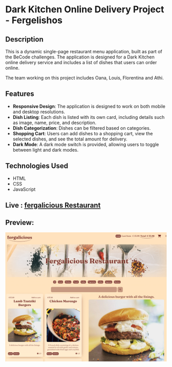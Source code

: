 # Dark Kitchen Online Delivery Project - Fergelishos

## Description

This is a dynamic single-page restaurant menu application, built as part of the BeCode challenges. The application is designed for a Dark Kitchen online delivery service and includes a list of dishes that users can order online.

The team working on this project includes Oana, Louis, Florentina and Athi.

## Features

- **Responsive Design**: The application is designed to work on both mobile and desktop resolutions.
- **Dish Listing**: Each dish is listed with its own card, including details such as image, name, price, and description.
- **Dish Categorization**: Dishes can be filtered based on categories.
- **Shopping Cart**: Users can add dishes to a shopping cart, view the selected dishes, and see the total amount for delivery.
- **Dark Mode**: A dark mode switch is provided, allowing users to toggle between light and dark modes.

## Technologies Used

- HTML
- CSS
- JavaScript

## Live : [fergalicious Restaurant](https://fergalicious.netlify.app/ )
## Preview:

![Alt text](assets/preview.png)